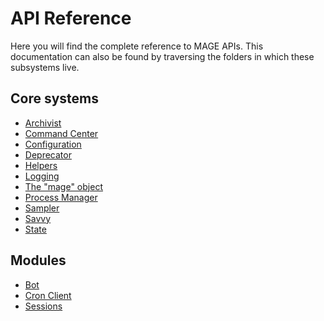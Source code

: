 # API Reference

Here you will find the complete reference to MAGE APIs. This documentation can also be found by
traversing the folders in which these subsystems live.

## Core systems
* [Archivist](../../lib/archivist)
* [Command Center](../../lib/commandCenter)
* [Configuration](../../lib/config)
* [Deprecator](../../lib/deprecator)
* [Helpers](../../lib/helpers)
* [Logging](../../lib/loggingService)
* [The "mage" object](../../lib/mage)
* [Process Manager](../../lib/processManager)
* [Sampler](../../lib/sampler)
* [Savvy](../../lib/savvy)
* [State](../../lib/state)

## Modules

* [Bot](../../lib/modules/bot)
* [Cron Client](../../lib/modules/cronClient)
* [Sessions](../../lib/modules/session)
